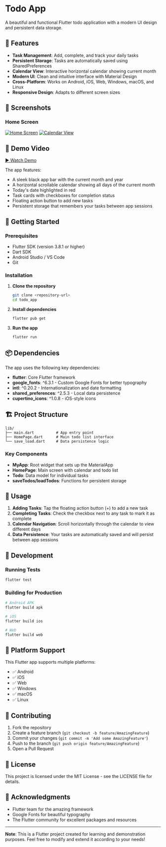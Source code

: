 # Todo App

A beautiful and functional Flutter todo application with a modern UI design and persistent data storage.

## 📱 Features

- **Task Management**: Add, complete, and track your daily tasks
- **Persistent Storage**: Tasks are automatically saved using SharedPreferences
- **Calendar View**: Interactive horizontal calendar showing current month
- **Modern UI**: Clean and intuitive interface with Material Design
- **Cross-Platform**: Works on Android, iOS, Web, Windows, macOS, and Linux
- **Responsive Design**: Adapts to different screen sizes

## 📸 Screenshots

### Home Screen  
[![Home Screen](s.jpg)](s.jpg)
[![Calendar View](s1.jpg)](s1.jpg)


## 🎥 Demo Video

[▶️ Watch Demo](s.mp4)


The app features:
- A sleek black app bar with the current month and year
- A horizontal scrollable calendar showing all days of the current month
- Today's date highlighted in red
- Task cards with checkboxes for completion status
- Floating action button to add new tasks
- Persistent storage that remembers your tasks between app sessions

## 🚀 Getting Started

### Prerequisites

- Flutter SDK (version 3.8.1 or higher)
- Dart SDK
- Android Studio / VS Code
- Git

### Installation

1. **Clone the repository**
   ```bash
   git clone <repository-url>
   cd todo_app
   ```

2. **Install dependencies**
   ```bash
   flutter pub get
   ```

3. **Run the app**
   ```bash
   flutter run
   ```

## 📦 Dependencies

The app uses the following key dependencies:

- **flutter**: Core Flutter framework
- **google_fonts**: ^6.3.1 - Custom Google Fonts for better typography
- **intl**: ^0.20.2 - Internationalization and date formatting
- **shared_preferences**: ^2.5.3 - Local data persistence
- **cupertino_icons**: ^1.0.8 - iOS-style icons

## 🏗️ Project Structure

```
lib/
├── main.dart          # App entry point
├── HomePage.dart      # Main todo list interface
└── save_load.dart     # Data persistence logic
```

### Key Components

- **MyApp**: Root widget that sets up the MaterialApp
- **HomePage**: Main screen with calendar and todo list
- **Todo**: Data model for individual tasks
- **saveTodos/loadTodos**: Functions for persistent storage

## 🎯 Usage

1. **Adding Tasks**: Tap the floating action button (+) to add a new task
2. **Completing Tasks**: Check the checkbox next to any task to mark it as complete
3. **Calendar Navigation**: Scroll horizontally through the calendar to view different days
4. **Data Persistence**: Your tasks are automatically saved and will persist between app sessions

## 🔧 Development

### Running Tests
```bash
flutter test
```

### Building for Production
```bash
# Android APK
flutter build apk

# iOS
flutter build ios

# Web
flutter build web
```

## 📱 Platform Support

This Flutter app supports multiple platforms:
- ✅ Android
- ✅ iOS  
- ✅ Web
- ✅ Windows
- ✅ macOS
- ✅ Linux

## 🤝 Contributing

1. Fork the repository
2. Create a feature branch (`git checkout -b feature/AmazingFeature`)
3. Commit your changes (`git commit -m 'Add some AmazingFeature'`)
4. Push to the branch (`git push origin feature/AmazingFeature`)
5. Open a Pull Request

## 📄 License

This project is licensed under the MIT License - see the LICENSE file for details.

## 🙏 Acknowledgments

- Flutter team for the amazing framework
- Google Fonts for beautiful typography
- The Flutter community for excellent packages and resources

---

**Note**: This is a Flutter project created for learning and demonstration purposes. Feel free to modify and extend it according to your needs!
